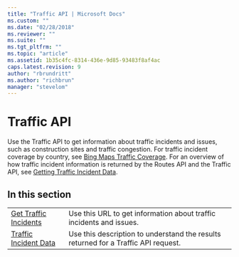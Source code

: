 ```yaml
---
title: "Traffic API | Microsoft Docs"
ms.custom: ""
ms.date: "02/28/2018"
ms.reviewer: ""
ms.suite: ""
ms.tgt_pltfrm: ""
ms.topic: "article"
ms.assetid: 1b35c4fc-8314-436e-9d85-93483f8af4ac
caps.latest.revision: 9
author: "rbrundritt"
ms.author: "richbrun"
manager: "stevelom"
---
```

# Traffic API
Use the Traffic API to get information about traffic incidents and issues, such as construction sites and traffic congestion. For traffic incident coverage by country, see [Bing Maps Traffic Coverage](../coverage/bing-maps-traffic-coverage.md). For an overview of how traffic incident information is returned by the Routes API and the Traffic API, see [Getting Traffic Incident Data](../rest-services/getting-traffic-incident-data.md).  
  
## In this section  
  
|||  
|-|-|  
|[Get Traffic Incidents](../rest-services/get-traffic-incidents.md)|Use this URL to get information about traffic incidents and issues.|  
|[Traffic Incident Data](../rest-services/traffic-incident-data.md)|Use this description to understand the results returned for a Traffic API request.|